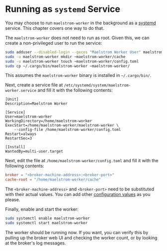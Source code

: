 # Running as `systemd` Service

You may choose to run `maelstrom-worker` in the background as a
[systemd](https://systemd.io/) service. This chapter covers one way to do that.

The `maelstrom-worker` does not need to run as root. Given this, we can
create a non-privileged user to run the service:

```bash
sudo adduser --disabled-login --gecos "Maelstrom Worker User" maelstrom-worker
sudo -u maelstrom-worker mkdir ~maelstrom-worker/cache
sudo -u maelstrom-worker touch ~maelstrom-worker/config.toml
sudo cp ~/.cargo/bin/maelstrom-worker ~maelstrom-worker/
```

This assumes the `maelstrom-worker` binary is installed in `~/.cargo/bin/`.

Next, create a service file at `/etc/systemd/system/maelstrom-worker.service`
and fill it with the following contents:

```language-systemd
[Unit]
Description=Maelstrom Worker

[Service]
User=maelstrom-worker
WorkingDirectory=/home/maelstrom-worker
ExecStart=/home/maelstrom-worker/maelstrom-worker \
    --config-file /home/maelstrom-worker/config.toml
Restart=always
RestartSec=3

[Install]
WantedBy=multi-user.target
```

Next, edit the file at `/home/maelstrom-worker/config.toml` and fill it with
the following contents:

```toml
broker = "<broker-machine-address>:<broker-port>"
cache-root = "/home/maelstrom-worker/cache"
```

The `<broker-machine-address>` and `<broker-port>` need to be substituted with
their actual values. You can add other [configuration values](config.md) as you
please.

Finally, enable and start the worker:

```bash
sudo systemctl enable maelstrom-worker
sudo systemctl start maelstrom-worker
```

The worker should be running now. If you want, you can verify this by pulling
up the broker web UI and checking the worker count, or by looking at the
broker's log messages.
